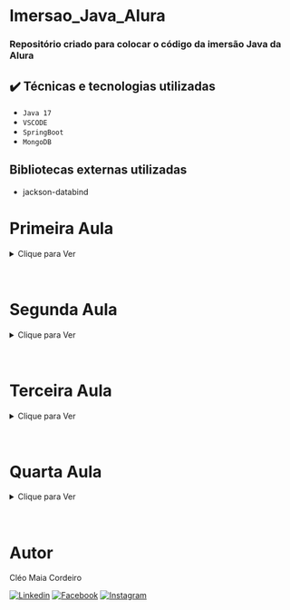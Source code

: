# Imersao_Java_Alura
### Repositório criado para colocar o código da imersão Java da Alura

## ✔️ Técnicas e tecnologias utilizadas

- ``Java 17``
- ``VSCODE``
- ``SpringBoot``
- ``MongoDB``

## Bibliotecas externas utilizadas
- jackson-databind


# Primeira Aula
<details>
  <summary>Clique para Ver </summary>

## Objetivos:

- 1°  Fazer um get na api do IMBD("No momento está offline")
- 2° Parsear os filmes para um JSON
- 3° Exibir o título, ano e classificação



## Resultado
<img src="./assets/Aula01.png">
</details>

<br>
<br>

# Segunda Aula 
<details>
  <summary>Clique para Ver</summary>
  
## Objetivos
- ~~Ler a documentação da classe abstrata InputStream.~~
- ~~Centralizar o texto na figurinha.~~
- Fazer um pacote no Whatsapp e/ou Telegram com as suas próprias figurinhas!
- ~~Criar diretório de saída das imagens, se ainda não existir.~~
- ~~Colocar outra fonte como a Comic Sans ou a Impact, a fonte usada em memes.~~
- Colocar uma imagem de você que está fazendo esse curso sorrindo, fazendo joinha!
- ~~Colocar contorno (outline) no texto da imagem.~~
- ~~Tratar as imagens retornadas pela API do IMDB para pegar uma imagem maior ao invés dos thumbnails. Opções: pegar a URL da imagem e remover o trecho mostrado durante a aula ou consumir o endpoint de posters da API do IMDB (mais trabalhoso), tratando o JSON retornado.~~
- ~~Fazer com que o texto da figurinha seja personalizado de acordo com as classificações do IMDB.~~
- Desafio supremo: usar alguma biblioteca de manipulação de imagens como OpenCV pra extrair imagem - principal e contorná-la.
(Faltou explicar melhor)

<br>

## Resultado
<img src="./assets/Aula02.gif">

</details>
<br>
<br>

# Terceira Aula 
<details>
  <summary>Clique para Ver</summary>

  ## Objetivos
  - Refatorar o código usando POO
  - Fazer um código reutilizável 
  - Adicionar API da Masa
  - Pegar urls de um enum

## Resultado
<img src="./assets/Aula03.png">

</details>
<br>
<br>

# Quarta Aula 
<details>
  <summary>Clique para Ver</summary>

  ## Objetivos
  - Criar uma API com os metódos (GET, PUT, PATCH, DELETE)
  - Finalizar o CRUD (Create, Read, Update e Delete) para que se possa atualizar e excluir uma linguagem cadastrada;
  - Devolver a listagem ordenada pelo ranking;
  - Criar na sua API um modelo de entidade com nomes diferentes de title e image e criar seu próprio extrator de informações personalizado OU, manter com o nome title e image e traduzir para que seja retornado como título e imagem através do uso de DTO (Data Transfer Object);
  - Retornar o status 201 quando um recurso (linguagem, no nosso caso) for cadastrado através do POST;
  - Desafio supremo: Aplicar modificações parciais no recurso através do método PATCH, por exemplo, modificando o número de votos ou de pessoas que utilizam cada linguagem de programação.

## Resultado
<img src="./assets/Aula04.gif">

</details>
<br>
<br>

# Autor
Cléo Maia Cordeiro
</br>

[![Linkedin](https://img.shields.io/badge/LinkedIn-0077B5?style=for-the-badge&logo=linkedin&logoColor=white)](https://www.linkedin.com/in/cleocordeiro/)
[![Facebook](https://img.shields.io/badge/Facebook-1877F2?style=for-the-badge&logo=facebook&logoColor=white)](https://www.facebook.com/cleo.m.cordeiro/)
[![Instagram](https://img.shields.io/badge/Instagram-E4405F?style=for-the-badge&logo=instagram&logoColor=white)](https://www.instagram.com/cleomaiacordeiro/)

